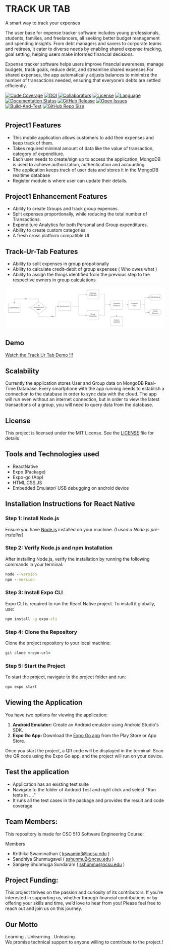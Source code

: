 # TRACK UR TAB
A smart way to track your expenses

The user base for expense tracker software includes young professionals, students, families, and freelancers, all seeking better budget management and spending insights. From debt managers and savers to corporate teams and retirees, it cater to diverse needs by enabling shared expense tracking, goal setting, helping users make informed financial decisions.

Expense tracker software helps users improve financial awareness, manage budgets, track goals, reduce debt, and streamline shared expenses.For shared expenses, the app automatically adjusts balances to minimize the number of transactions needed, ensuring that everyone’s debts are settled efficiently.


[![Code Coverage](https://codecov.io/gh/AtharvaGole/XpensAuditor/branch/main/graphs/badge.svg)](https://codecov.io/gh/SKS2024SE/XpensAuditor/branch/main)
[![DOI](https://zenodo.org/badge/879040333.svg)](https://doi.org/10.5281/zenodo.14027352)
[![Collaborators](https://img.shields.io/badge/Collaborators-3-orange.svg?style=flat)](https://github.com/SKS2024SE/Track-Ur-Tab/graphs/contributors)
[![License](https://img.shields.io/badge/License-MIT-purple.svg?style=flat)](https://github.com/SKS2024SE/XpensAuditor/blob/main/LICENSE)
[![Language](https://img.shields.io/badge/Language-Java-blue.svg?style=flat)](https://github.com/SKS2024SE/XpensAuditor/search?l=java)
[![Documentation Status](https://readthedocs.org/projects/ansicolortags/badge/?version=latest)](https://github.com/SKS2024SE/Track-Ur-Tab/README.md)
[![GitHub Release](https://img.shields.io/github/release/AtharvaGole/XpensAuditor.svg)](https://github.com/SKS2024SE/Track-Ur-Tab/releases)
[![Open Issues](https://img.shields.io/github/issues/AtharvaGole/XpensAuditor)](https://github.com/SKS2024SE/XpensAuditor/issues)
[![Build-And-Test](https://github.com/AtharvaGole/XpensAuditor/actions/workflows/android.yml/badge.svg)](https://github.com/SKS2024SE/XpensAuditor/actions/workflows/android.yml)
[![GitHub Repo Size](https://img.shields.io/github/repo-size/AtharvaGole/XpensAuditor.svg)](https://img.shields.io/github/repo-size/SKS2024SE/XpensAuditor.svg)

#

 ## Project1 Features
 
 - This mobile application allows customers to add their expenses and keep track of them. 
 - Takes required minimal amount of data like the value of transaction, category of expenditure.
 - Each user needs to create/sign up to access the application, MongoDB is used to achieve authorization, authentication and accounting
 - The application keeps track of user data and stores it in the MongoDB realtime database
 - Register module is where user can update their details.
 
 ## Project1 Enhancement Features
 
 - Ability to create Groups and track group expenses.
 - Split expenses proportionally, while reducing the total number of Transactions.
 - Expenditure Analytics for both Personal and Group expenditures.
 - Ability to create custom categories
 - A fresh cross platform compatible UI
 
## Track-Ur-Tab Features 

 - Ability to split expenses in group propotionally
 - Ability to calculate credit-debit of group expenses ( Who owes what )
 - Ability to assign the things identified from the previous step to the respective owners in group calculations
   
![Component Architecture.png](https://raw.githubusercontent.com/SKS2024SE/Track-Ur-Tab/refs/heads/main/Documentation/Component%20Architecture.png)
## Demo

[Watch the Track Ur Tab Demo !!!](https://youtu.be/CKg4u8rYCi0?si=s5vSQ-rhXNPwLs3p)

## Scalability
Currently the application stores User and Group data on MongoDB Real-Time Database. Every smartphone with the app running needs to establish a connection to the database in order to sync data with the cloud. The app will run even without an internet connection, but in order to view the latest transactions of a group, you will need to query data from the database.

## License

 This project is licensed under the MIT License. See the [LICENSE](https://github.com/AtharvaGole/XpensAuditor/blob/main/LICENSE) file for details
 
## Tools and Technologies used

- ReactNative
- Expo (Package)
- Expo-go (App)
- HTML,CSS,JS
- Embedded Emulator/ USB debugging on android device

 
## Installation Instructions for React Native

### Step 1: Install Node.js  
Ensure you have [Node.js](https://nodejs.org/) installed on your machine. *(I used a Node.js pre-installer)*

### Step 2: Verify Node.js and npm Installation  
After installing Node.js, verify the installation by running the following commands in your terminal:

```cmd
node --version
npm --version
```

### Step 3: Install Expo CLI  
Expo CLI is required to run the React Native project. To install it globally, use:

```cmd
npm install -g expo-cli
```

### Step 4: Clone the Repository  
Clone the project repository to your local machine:

```cmd
git clone <repo-url>
```

### Step 5: Start the Project  
To start the project, navigate to the project folder and run:

```cmd
npx expo start
```
## Viewing the Application  
You have two options for viewing the application:

1. **Android Emulator:** Create an Android emulator using Android Studio's SDK.
2. **Expo Go App:** Download the [Expo Go app](https://expo.dev/client) from the Play Store or App Store.

Once you start the project, a QR code will be displayed in the terminal. Scan the QR code using the Expo Go app, and the project will run on your device.
 
## Test the application

 - Application has an existing test suite
 - Navigate to the folder of Android Test and right click and select "Run tests in ...."
 - It runs all the test cases in the package and provides the result and code coverage
 
## Team Members:

This repository is made for CSC 510 Software Engineering Course:

Members
 - Krithika Swaminathan ( kswamin3@ncsu.edu )
 - Sandhiya Shunmugavel ( sshunmu2@ncsu.edu )
 - Sanjaey Shunmuga Sundaram ( sshunmu@ncsu.edu )

## Project Funding:

This project thrives on the passion and curiosity of its contributors. If you’re interested in supporting us, whether through financial contributions or by offering your skills and time, we’d love to hear from you! Please feel free to reach out and join us on this journey.

## Our Motto

Learning . Unlearning . Unleasing <br />
We promise technical support to anyone willing to contribute to the project.!
